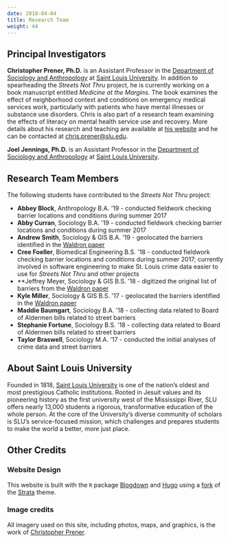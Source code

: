 ```yaml
---
date: 2018-04-04
title: Research Team
weight: 44
---
```


## Principal Investigators
**Christopher Prener, Ph.D.** is an Assistant Professor in the [Department of Sociology and Anthropology](https://www.slu.edu/arts-and-sciences/sociology-anthropology/index.php) at [Saint Louis University](http://wwww.slu.edu). In addition to spearheading the *Streets Not Thru* project, he is currently working on a book manuscript entitled *Medicine at the Margins*. The book examines the effect of neighborhood context and conditions on emergency medical services work, particularly with patients who have mental illnesses or substance use disorders. Chris is also part of a research team examining the effects of literacy on mental health service use and recovery. More details about his research and teaching are available at [his website](https://chris-prener.github.io) and he can be contacted at [chris.prener@slu.edu](mailto:chris.prener@slu.edu).

**Joel Jennings, Ph.D.** is an Assistant Professor in the [Department of Sociology and Anthropology](https://www.slu.edu/arts-and-sciences/sociology-anthropology/index.php) at [Saint Louis University](http://wwww.slu.edu). 

## Research Team Members
The following students have contributed to the *Streets Not Thru* project:

- **Abbey Block**, Anthropology B.A. '19 - conducted fieldwork checking barrier locations and conditions during summer 2017
- **Abby Curran**, Sociology B.A. '19 - conducted fieldwork checking barrier locations and conditions during summer 2017
- **Andrew Smith**, Sociology & GIS B.A. '19 - geolocated the barriers identified in the [Waldron paper](https://www.scribd.com/document/31154170/Streets-Not-Through-Analysis-of-the-Blockages-and-Barricades-to-the-St-Louis-Street-Network)
- **Cree Foeller**, Biomedical Engineering B.S. '18 - conducted fieldwork checking barrier locations and conditions during summer 2017; currently involved in software engineering to make St. Louis crime data easier to use for *Streets Not Thru* and other projects
- **Jeffrey Meyer, Sociology & GIS B.S. '18 - digitized the original list of barriers from the [Waldron paper](https://www.scribd.com/document/31154170/Streets-Not-Through-Analysis-of-the-Blockages-and-Barricades-to-the-St-Louis-Street-Network)
- **Kyle Miller**, Sociology & GIS B.S. '17 - geolocated the barriers identified in the [Waldron paper](https://www.scribd.com/document/31154170/Streets-Not-Through-Analysis-of-the-Blockages-and-Barricades-to-the-St-Louis-Street-Network)
- **Maddie Baumgart**, Sociology B.A. '18 - collecting data related to Board of Aldermen bills related to street barriers 
- **Stephanie Fortune**, Sociology B.S. '18 - collecting data related to Board of Aldermen bills related to street barriers
- **Taylor Braswell**, Sociology M.A. '17 - conducted the initial analyses of crime data and street barriers

## About Saint Louis University 
Founded in 1818, [Saint Louis University](http://wwww.slu.edu) is one of the nation’s oldest and most prestigious Catholic institutions. Rooted in Jesuit values and its pioneering history as the first university west of the Mississippi River, SLU offers nearly 13,000 students a rigorous, transformative education of the whole person. At the core of the University’s diverse community of scholars is SLU’s service-focused mission, which challenges and prepares students to make the world a better, more just place.

## Other Credits
### Website Design

This website is built with the `R` package [Blogdown](https://bookdown.org/yihui/blogdown/) and [Hugo](https://gohugo.io) using a [fork](https://github.com/chris-prener/hugo-strata-theme) of the [Strata](https://github.com/digitalcraftsman/hugo-strata-theme) theme. 

### Image credits
All imagery used on this site, including photos, maps, and graphics, is the work of [Christopher Prener](https://chris-prener.github.io).